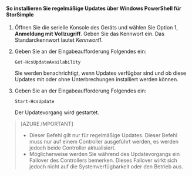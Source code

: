 <!--author=SharS last changed: 9/17/15-->

#### So installieren Sie regelmäßige Updates über Windows PowerShell für StorSimple

1. Öffnen Sie die serielle Konsole des Geräts und wählen Sie Option 1, **Anmeldung mit Vollzugriff**. Geben Sie das Kennwort ein. Das Standardkennwort lautet *Kennwort1*. 

2. Geben Sie an der Eingabeaufforderung Folgendes ein:

     `Get-HcsUpdateAvailability`
    
    Sie werden benachrichtigt, wenn Updates verfügbar sind und ob diese Updates mit oder ohne Unterbrechungen installiert werden können.

3. Geben Sie an der Eingabeaufforderung Folgendes ein:

     `Start-HcsUpdate`

    Der Updatevorgang wird gestartet.

> [AZURE.IMPORTANT]
>
> - Dieser Befehl gilt nur für regelmäßige Updates. Dieser Befehl muss nur auf einem Controller ausgeführt werden, es werden jedoch beide Controller aktualisiert. 
> - Möglicherweise werden Sie während des Updatevorgangs ein Failover des Controllers bemerken. Dieses Failover wirkt sich jedoch nicht auf die Systemverfügbarkeit oder den Betrieb aus.


